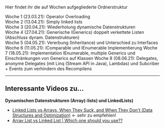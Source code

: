 Hier findet ihr die auf Wochen aufgegliederte Ordnerstruktur

Woche 1 (23.03.21): Operator Overloading  
Woche 2 (13.04.21): Simply linked lists  
Woche 3 (20.04.21): Wiederholung dynamische Datenstrukturen  
Woche 4 (27.04.21): Generische (Generics) doppelt verkettete Listen (Abschluss dynam. Datenstrukturen)  
Woche 5 (04.05.21): Vererbung (Inheritance) und Unterschied zu Interfaces
Woche 6 (11.05.21): IComparable und IEnumerable Implementierung
Woche 7 (18.05.21): Implementation IEnumerable, multiple Generics und Einschränkungen von Generics auf Klassen
Woche 8 (08.06.21): Delegates, anonyme Delegates (mit Linq (Stream API in Java), Lambdas) und Subcriber + Events zum verhindern des Recompilens
<hr />

## Interessante Videos zu...

**Dynamischen Datenstrukturen (Array(-lists) und LinkedLists)**
- [Linked Lists vs Arrays, When They Suck, and When They Don't (Data Structures and Optimization)](https://www.youtube.com/watch?v=34ky600VTN0) <- sehr zu empfehlen!
- [Array List vs Linked List | Which one should you use??](https://www.youtube.com/watch?v=M_0q6rGUsNc)
